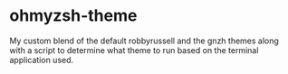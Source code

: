 # ohmyzsh-theme
My custom blend of the default robbyrussell and the gnzh themes along with a script to determine what theme to run based on the terminal application used.
